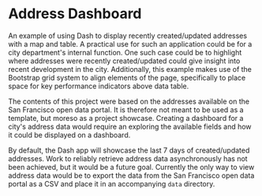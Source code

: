 # Address Dashboard

An example of using Dash to display recently created/updated addresses with a map and table. A practical use for such an application could be for a city department's internal function. One such case could be to highlight where addresses were recently created/updated could give insight into recent development in the city. Additionally, this example makes use of the Bootstrap grid system to align elements of the page, specifically to place space for key performance indicators above data table.

The contents of this project were based on the addresses available on the San Francisco open data portal. It is therefore not meant to be used as a template, but moreso as a project showcase. Creating a dashboard for a city's address data would require an exploring the available fields and how it could be displayed on a dashboard.


By default, the Dash app will showcase the last 7 days of created/updated addresses. Work to reliably retrieve address data asynchronously has not been achieved, but it would be a future goal. Currently the only way to view address data would be to export the data from the San Francisco open data portal as a CSV and place it in an accompanying `data` directory.
